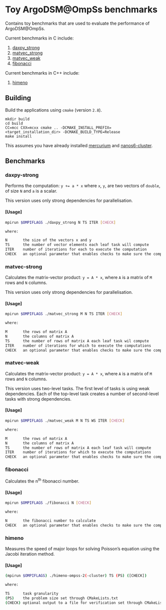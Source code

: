# Toy ArgoDSM@OmpSs benchmarks

Contains toy benchmarks that are used to evaluate the performance of ArgoDSM@OmpSs.

Current benchmarks in C include:
1. [daxpy_strong](./c_bench/daxpy_strong/)
2. [matvec_strong](./c_bench/matvec_strong/)
3. [matvec_weak](./c_bench/matvec_weak/)
4. [fibonacci](./c_bench/fibonacci/)

Current benchmarks in C++ include:
1. [himeno](./cpp_bench/himeno/)

## Building

Build the applications using `cmake` (version `2.8`).

```shell
mkdir build
cd build
CC=mcc CXX=mcxx cmake .. -DCMAKE_INSTALL_PREFIX=<target_installation_dir> -DCMAKE_BUILD_TYPE=Release
make install
```

This assumes you have already installed [mercurium](https://github.com/bsc-pm/mcxx) and [nanos6-cluster](https://github.com/bsc-pm/nanos6-cluster).

## Benchmarks

### **daxpy-strong**

Performs the computation: `y += a * x` where `x`, `y`, are two vectors of `double`, of size `N` and `a` is a scalar.

This version uses only strong dependencies for parallelisation.

#### **[Usage]**

```sh
mpirun $OMPIFLAGS ./daxpy_strong N TS ITER [CHECK]

where:

N       the size of the vectors x and y
TS      the number of vector elements each leaf task will compute
ITER    number of iterations for each to execute the computation
CHECK   an optional parameter that enables checks to make sure the comptuation is correct
```

### **matvec-strong**

Calculates the matrix-vector product: `y = A * x`, where `A` is a matrix of `M` rows and `N` columns.

This version uses only strong dependencies for parallelisation.

#### **[Usage]**

```sh
mpirun $OMPIFLAGS ./matvec_strong M N TS ITER [CHECK]

where:

M       the rows of matrix A
N       the columns of matrix A
TS      the number of rows of matrix A each leaf task wil compute
ITER    number of iterations for which to execute the computations
CHECK   an optional parameter that enables checks to make sure the comptuation is correct
```

### **matvec-weak**

Calculates the matrix-vector product: `y = A * x`, where `A` is a matrix of `M` rows and `N` columns.

This version uses two-level tasks. The first level of tasks is using weak dependencies. Each of the top-level task creates a number of second-level tasks with strong dependencies.

#### **[Usage]**

```sh
mpirun $OMPIFLAGS ./matvec_weak M N TS WS ITER [CHECK]

where:

M       the rows of matrix A
N       the columns of matrix A
TS      the number of rows of matrix A each leaf task will compute
ITER    number of iterations for which to execute the computations
CHECK   an optional parameter that enables checks to make sure the comptuation is correct
```

### **fibonacci**

Calculates the n<sup>th</sup> fibonacci number.

#### **[Usage]**

```sh
mpirun $OMPIFLAGS ./fibonacci N [CHECK]

where:

N       the fibonacci number to calculate
CHECK   an optional parameter that enables checks to make sure the computation is correct
```

### **himeno**

Measures the speed of major loops for solving Poisson’s equation using the Jacobi iteration method.

#### **[Usage]**

```sh
(mpirun $OMPIFLAGS) ./himeno-ompss-2(-cluster) TS (PS) ([CHECK])

where:

TS      task granularity
(PS)    the problem size set through CMakeLists.txt
(CHECK) optional output to a file for verification set through CMakeLists.txt
```

